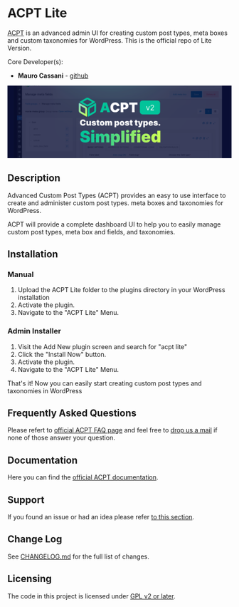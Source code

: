 # ACPT Lite

[ACPT](https://acpt.io) is an advanced admin UI for creating custom post types, meta boxes and custom taxonomies for WordPress. This is the official repo of Lite Version.

Core Developer(s):

* **Mauro Cassani** - [github](https://github.com/mauretto78)

<a href="https://acpt.io/contact/"><img src="https://github.com/mauretto78/advanced-custom-post-type-lite/blob/master/banner-1544x500.png?raw=true" alt="ACPT"></a>

## Description

Advanced Custom Post Types (ACPT) provides an easy to use interface to create and administer custom post types. meta boxes and taxonomies for WordPress.

ACPT will provide a complete dashboard UI to help you to easily manage custom post types, meta box and fields, and taxonomies.

## Installation

### Manual

1. Upload the ACPT Lite folder to the plugins directory in your WordPress installation
2. Activate the plugin.
3. Navigate to the "ACPT Lite" Menu.

### Admin Installer

1. Visit the Add New plugin screen and search for "acpt lite"
2. Click the "Install Now" button.
3. Activate the plugin.
4. Navigate to the "ACPT Lite" Menu.

That's it! Now you can easily start creating custom post types and taxonomies in WordPress

## Frequently Asked Questions

Please refert to [official ACPT FAQ page](https://acpt.io/faq) and feel free to [drop us a mail](mailto:info@acpt.io) if none of those answer your question.

## Documentation

Here you can find the [official ACPT documentation](https://docs.acpt.io/).

## Support

If you found an issue or had an idea please refer [to this section](https://github.com/mauretto78/advanced-custom-post-type-lite/issues).

## Change Log

See [CHANGELOG.md](CHANGELOG.md) for the full list of changes.

## Licensing
The code in this project is licensed under [GPL v2 or later](LICENSE).